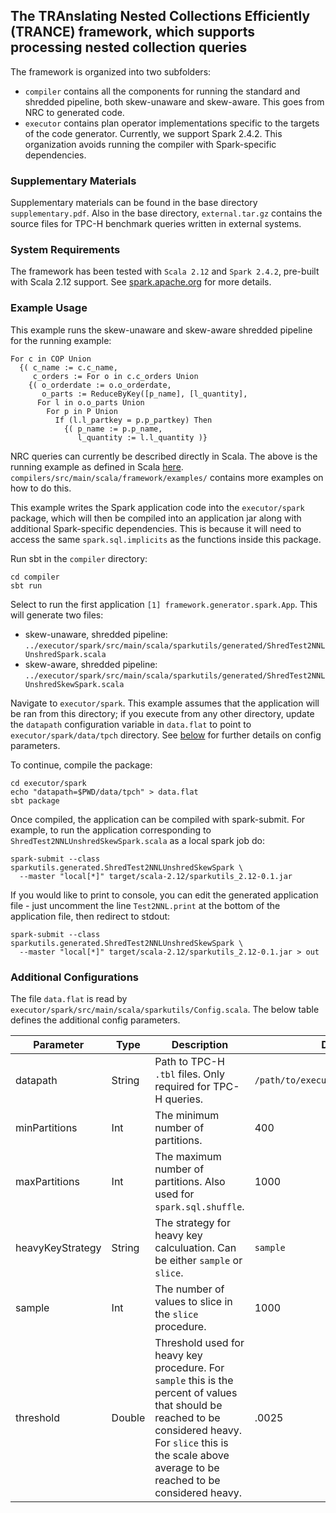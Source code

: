 ## The TRAnslating Nested Collections Efficiently (TRANCE) framework, which supports processing nested collection queries

The framework is organized into two subfolders:
* `compiler` contains all the components for running the standard and shredded pipeline, both skew-unaware and skew-aware. This goes from NRC to generated code.
* `executor` contains plan operator implementations specific to the targets of the code generator. Currently, we support Spark 2.4.2. This organization avoids running the compiler with Spark-specific dependencies.

### Supplementary Materials

Supplementary materials can be found in the base directory `supplementary.pdf`. Also in the base 
directory, `external.tar.gz` contains the source files for TPC-H benchmark queries written in external systems. 

### System Requirements

The framework has been tested with `Scala 2.12` and `Spark 2.4.2`, pre-built with Scala 2.12 support. See [spark.apache.org](https://spark.apache.org/releases/spark-release-2-4-2.html) for more details. 

### Example Usage

This example runs the skew-unaware and skew-aware shredded pipeline for the running example:

```
For c in COP Union
  {( c_name := c.c_name,
     c_orders := For o in c.c_orders Union
    {( o_orderdate := o.o_orderdate,
       o_parts := ReduceByKey([p_name], [l_quantity],
      For l in o.o_parts Union
        For p in P Union
          If (l.l_partkey = p.p_partkey) Then
            {( p_name := p.p_name,
               l_quantity := l.l_quantity )}
```

NRC queries can currently be described directly in Scala. The above is the running example as defined 
in Scala [here](https://github.com/jacmarjorie/shredder/blob/master/compiler/src/main/scala/framework/examples/tpch/NestedToNested.scala#L286-L309). `compilers/src/main/scala/framework/examples/` contains more examples on how to do this.

This example writes the Spark application code into the `executor/spark` package, 
which will then be compiled into an application 
jar along with additional Spark-specific dependencies. This is because it will need to 
access the same `spark.sql.implicits` as the functions inside this package. 

Run sbt in the `compiler` directory:

```
cd compiler
sbt run
```

Select to run the first application `[1] framework.generator.spark.App`. This will generate two files:
* skew-unaware, shredded pipeline: `../executor/spark/src/main/scala/sparkutils/generated/ShredTest2NNLUnshredSpark.scala`
* skew-aware, shredded pipeline: `../executor/spark/src/main/scala/sparkutils/generated/ShredTest2NNLUnshredSkewSpark.scala`

Navigate to `executor/spark`. This example assumes that the application 
will be ran from this directory; if you execute from any other directory, 
update the `datapath` configuration variable in `data.flat` 
to point to `executor/spark/data/tpch` directory. See [below](#additional-configurations) 
for further details on config parameters.

To continue, compile the package:

```
cd executor/spark
echo "datapath=$PWD/data/tpch" > data.flat
sbt package
```

Once compiled, the application can be compiled with spark-submit. For example, to run the application 
corresponding to `ShredTest2NNLUnshredSkewSpark.scala` as a local spark job do:

```
spark-submit --class sparkutils.generated.ShredTest2NNLUnshredSkewSpark \
  --master "local[*]" target/scala-2.12/sparkutils_2.12-0.1.jar
```

If you would like to print to console, you can edit the generated 
application file - just uncomment the line `Test2NNL.print` at the 
bottom of the application file, then redirect to stdout: 

```
spark-submit --class sparkutils.generated.ShredTest2NNLUnshredSkewSpark \
  --master "local[*]" target/scala-2.12/sparkutils_2.12-0.1.jar > out
```

### Additional Configurations

The file `data.flat` is read by `executor/spark/src/main/scala/sparkutils/Config.scala`. 
The below table defines the additional config parameters.

| Parameter | Type | Description | Default |
| ---- | ---- | --- | --- |
| datapath | String | Path to TPC-H `.tbl` files. Only required for TPC-H queries. | `/path/to/executor/spark/data/tpch` |
| minPartitions | Int | The minimum number of partitions. | 400 |
| maxPartitions | Int | The maximum number of partitions. Also used for `spark.sql.shuffle`. | 1000 |
| heavyKeyStrategy | String | The strategy for heavy key calculuation. Can be either `sample` or `slice`. | `sample` |
| sample | Int | The number of values to slice in the `slice` procedure. | 1000 |
| threshold | Double | Threshold used for heavy key procedure. For `sample` this is the percent of values that should be reached to be considered heavy. For `slice` this is the scale above average to be reached to be considered heavy. | .0025 |


